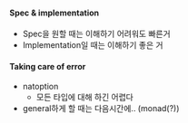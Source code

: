 #### Spec & implementation

* Spec을 원할 때는 이해하기 어려워도 빠른거
* Implementation일 때는 이해하기 좋은 거

#### Taking care of error

* natoption
    * 모든 타입에 대해 하긴 어렵다
* general하게 할 때는 다음시간에.. (monad(?))